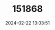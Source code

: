 ---
title: "151868"
category: "Astrophytum myriostigma"
draft: false
date: 2024-02-22 13:03:51
languages:
  Spanish; Castilian: ["Algononcillo de Mitra", "Birrete de Obispo", "Biznaga", "Mitra", "Peyote Cimarron", "Peyotillo"]
---